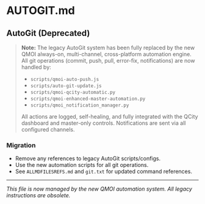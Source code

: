 # AUTOGIT.md

## AutoGit (Deprecated)

> **Note:** The legacy AutoGit system has been fully replaced by the new QMOI always-on, multi-channel, cross-platform automation engine. All git operations (commit, push, pull, error-fix, notifications) are now handled by:
>
> - `scripts/qmoi-auto-push.js`
> - `scripts/auto-git-update.js`
> - `scripts/qmoi-qcity-automatic.py`
> - `scripts/qmoi-enhanced-master-automation.py`
> - `scripts/qmoi_notification_manager.py`
>
> All actions are logged, self-healing, and fully integrated with the QCity dashboard and master-only controls. Notifications are sent via all configured channels.

### Migration

- Remove any references to legacy AutoGit scripts/configs.
- Use the new automation scripts for all git operations.
- See `ALLMDFILESREFS.md` and `git.txt` for updated command references.

---

_This file is now managed by the new QMOI automation system. All legacy instructions are obsolete._
